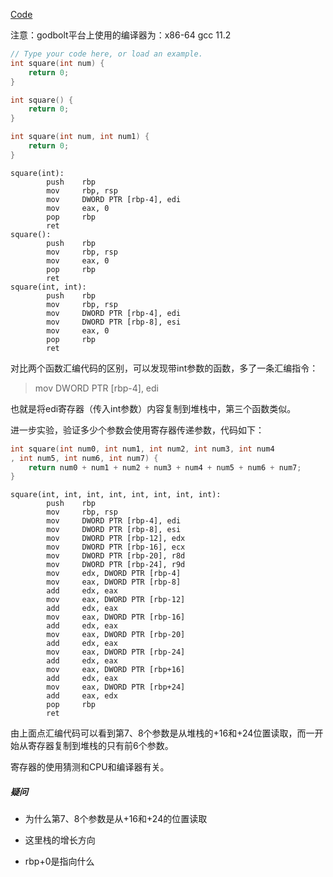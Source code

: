 [Code](https://godbolt.org/z/To3WcbjxP)

注意：godbolt平台上使用的编译器为：x86-64 gcc 11.2

```C++
// Type your code here, or load an example.
int square(int num) {
    return 0;
}

int square() {
    return 0;
}

int square(int num, int num1) {
    return 0;
}
```

```Assembly
square(int):
        push    rbp
        mov     rbp, rsp
        mov     DWORD PTR [rbp-4], edi
        mov     eax, 0
        pop     rbp
        ret
square():
        push    rbp
        mov     rbp, rsp
        mov     eax, 0
        pop     rbp
        ret
square(int, int):
        push    rbp
        mov     rbp, rsp
        mov     DWORD PTR [rbp-4], edi
        mov     DWORD PTR [rbp-8], esi
        mov     eax, 0
        pop     rbp
        ret
```

对比两个函数汇编代码的区别，可以发现带int参数的函数，多了一条汇编指令：

> mov     DWORD PTR [rbp-4], edi

也就是将edi寄存器（传入int参数）内容复制到堆栈中，第三个函数类似。

进一步实验，验证多少个参数会使用寄存器传递参数，代码如下：

```C++
int square(int num0, int num1, int num2, int num3, int num4
, int num5, int num6, int num7) {
    return num0 + num1 + num2 + num3 + num4 + num5 + num6 + num7;
}
```

```Assembly
square(int, int, int, int, int, int, int, int):
        push    rbp
        mov     rbp, rsp
        mov     DWORD PTR [rbp-4], edi
        mov     DWORD PTR [rbp-8], esi
        mov     DWORD PTR [rbp-12], edx
        mov     DWORD PTR [rbp-16], ecx
        mov     DWORD PTR [rbp-20], r8d
        mov     DWORD PTR [rbp-24], r9d
        mov     edx, DWORD PTR [rbp-4]
        mov     eax, DWORD PTR [rbp-8]
        add     edx, eax
        mov     eax, DWORD PTR [rbp-12]
        add     edx, eax
        mov     eax, DWORD PTR [rbp-16]
        add     edx, eax
        mov     eax, DWORD PTR [rbp-20]
        add     edx, eax
        mov     eax, DWORD PTR [rbp-24]
        add     edx, eax
        mov     eax, DWORD PTR [rbp+16]
        add     edx, eax
        mov     eax, DWORD PTR [rbp+24]
        add     eax, edx
        pop     rbp
        ret
```

由上面点汇编代码可以看到第7、8个参数是从堆栈的+16和+24位置读取，而一开始从寄存器复制到堆栈的只有前6个参数。

寄存器的使用猜测和CPU和编译器有关。

##### 疑问

* 为什么第7、8个参数是从+16和+24的位置读取

* 这里栈的增长方向

* rbp+0是指向什么
